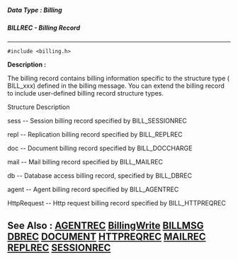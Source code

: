 ##### Data Type : Billing
##### BILLREC - Billing Record
---
```
#include <billing.h>
```
**Description :**

The billing record contains billing information specific to the structure type 
( BILL_xxx) defined in the billing message.   You can extend the billing record 
to include user-defined billing record structure types.


Structure Description

sess -- Session billing record specified by BILL_SESSIONREC

repl -- Replication billing record specified by BILL_REPLREC

doc -- Document billing record specified by BILL_DOCCHARGE

mail --  Mail billing record specified by BILL_MAILREC

db -- Database access billing record, specified by BILL_DBREC

agent -- Agent billing record specified by BILL_AGENTREC

HttpRequest --  Http request billing record specified by BILL_HTTPREQREC

**See Also :**
[AGENTREC](/reference/Data/AGENTREC)
[BillingWrite](/reference/Func/BillingWrite)
[BILLMSG](/reference/Data/BILLMSG)
[DBREC](/reference/Data/DBREC)
[DOCUMENT](/reference/Data/DOCUMENT)
[HTTPREQREC](/reference/Data/HTTPREQREC)
[MAILREC](/reference/Data/MAILREC)
[REPLREC](/reference/Data/REPLREC)
[SESSIONREC](/reference/Data/SESSIONREC)
---
